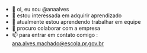 - 👋 oi, eu sou @anaalves 
- 👀 estou interessada em adquirir aprendizado 
- 🌱 atualmente estou aprendendo trabalhar em equipe
- 💞️ procuro colaborar com a empresa
- 📫 para entrar em contato comigo : ana.alves.machado@escola.pr.gov.br

<!---
anaalves12/anaalves12 is a ✨ special ✨ repository because its `README.md` (this file) appears on your GitHub profile.
You can click the Preview link to take a look at your changes.
--->
